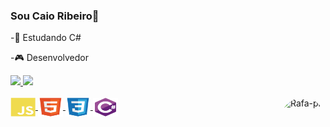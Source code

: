 ### Sou Caio Ribeiro👋

-🌲 Estudando C#

-🎮 Desenvolvedor
<div>
  <a href="https://github.com/OJakary">
  <img height="180em" src="https://github-readme-stats.vercel.app/api?username=Ojakary&show_icons=true&theme=merko&include_all_commits=true&count_private=true"/>
  <img height="180em" src="https://github-readme-stats.vercel.app/api/top-langs/?username=Ojakary&layout=compact&langs_count=7&theme=merko"/>
</div>


<div style="display: inline_block"><br>
  <img align="center" alt="Rafa-Js" height="30" width="40" src="https://raw.githubusercontent.com/devicons/devicon/master/icons/javascript/javascript-plain.svg">
  <img align="center" alt="Rafa-HTML" height="30" width="40" src="https://raw.githubusercontent.com/devicons/devicon/master/icons/html5/html5-original.svg">
  <img align="center" alt="Rafa-CSS" height="30" width="40" src="https://raw.githubusercontent.com/devicons/devicon/master/icons/css3/css3-original.svg">
  <img align="center" alt="Rafa-Csharp" height="30" width="40" src="https://raw.githubusercontent.com/devicons/devicon/master/icons/csharp/csharp-original.svg">
  <img align="right" alt="Rafa-pic" height="150" style="border-radius:50px;"    src="https://media.discordapp.net/attachments/684380809226223638/1017845982479798345/unknown.png">
</div>
  
  ##
  

  

